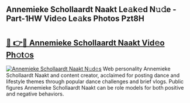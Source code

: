 ## Annemieke Schollaardt Naakt Le𝚊k𝚎d N𝚞𝚍e - Part-1HW Vid𝚎o Le𝚊ks Photos Pzt8H

# <h2><a href="http://fb7qcn.evod.top/?m=Annemieke+Schollaardt+Naakt">🔗 👉🔴 Annemieke Schollaardt Naakt Vid𝚎o Ph𝚘t𝚘s</a></h2>

[![Annemieke Schollaardt Naakt N𝚞d𝚎s](https://i.imgur.com/8V9OHl7.gif)](http://fb7qcn.evod.top/?m=Annemieke+Schollaardt+Naakt)
Web personality Annemieke Schollaardt Naakt and content creator, acclaimed for posting dance and lifestyle themes through popular dance challenges and brief vlogs. Public figures Annemieke Schollaardt Naakt can be role models for both positive and negative behaviors. 
